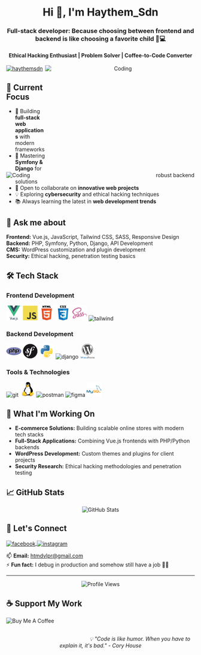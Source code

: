 

<h1 align="center">Hi 👋, I'm Haythem_Sdn</h1>
<h3 align="center">Full-stack developer: Because choosing between frontend and backend is like choosing a favorite child 👶💻</h3>
<h4 align="center">Ethical Hacking Enthusiast | Problem Solver | Coffee-to-Code Converter</h4>

<div align="center">
  <img align="right" alt="Coding" width="400" height="285" src="https://media.tenor.com/GVk4jB2u_i8AAAAd/coding.gif">
</div>
<p align="left"> 
<img align="left" alt="Coding" width="400" src="https://raw.githubusercontent.com/TheDudeThatCode/TheDudeThatCode/master/Assets/Developer.gif">
  <a href="https://github.com/ryo-ma/github-profile-trophy">
    <img src="https://github-profile-trophy.vercel.app/?username=haythemsdn&theme=radical&no-frame=false&no-bg=false&margin-w=4" alt="haythemsdn" />
  </a> 
</p>

## 🚀 Current Focus

- 🔭 Building **full-stack web applications** with modern frameworks
- 🌱 Mastering **Symfony & Django** for robust backend solutions  
- 👯 Open to collaborate on **innovative web projects**
- 💡 Exploring **cybersecurity** and ethical hacking techniques
- 📚 Always learning the latest in **web development trends**

## 💬 Ask me about

**Frontend:** Vue.js, JavaScript, Tailwind CSS, SASS, Responsive Design  
**Backend:** PHP, Symfony, Python, Django, API Development  
**CMS:** WordPress customization and plugin development  
**Security:** Ethical hacking, penetration testing basics

## 🛠️ Tech Stack

### Frontend Development
<p>
  <img src="https://raw.githubusercontent.com/devicons/devicon/master/icons/vuejs/vuejs-original-wordmark.svg" alt="vuejs" width="40" height="40"/>
  <img src="https://raw.githubusercontent.com/devicons/devicon/master/icons/javascript/javascript-original.svg" alt="javascript" width="40" height="40"/>
  <img src="https://raw.githubusercontent.com/devicons/devicon/master/icons/html5/html5-original-wordmark.svg" alt="html5" width="40" height="40"/>
  <img src="https://raw.githubusercontent.com/devicons/devicon/master/icons/css3/css3-original-wordmark.svg" alt="css3" width="40" height="40"/>
  <img src="https://raw.githubusercontent.com/devicons/devicon/master/icons/sass/sass-original.svg" alt="sass" width="40" height="40"/>
  <img src="https://www.vectorlogo.zone/logos/tailwindcss/tailwindcss-icon.svg" alt="tailwind" width="40" height="40"/>
</p>

### Backend Development
<p>
  <img src="https://raw.githubusercontent.com/devicons/devicon/master/icons/php/php-original.svg" alt="php" width="40" height="40"/>
  <img src="https://raw.githubusercontent.com/devicons/devicon/master/icons/symfony/symfony-original.svg" alt="symfony" width="40" height="40"/>
  <img src="https://raw.githubusercontent.com/devicons/devicon/master/icons/python/python-original.svg" alt="python" width="40" height="40"/>
  <img src="https://cdn.worldvectorlogo.com/logos/django.svg" alt="django" width="40" height="40"/>
  <img src="https://raw.githubusercontent.com/devicons/devicon/master/icons/wordpress/wordpress-original.svg" alt="wordpress" width="40" height="40"/>
</p>

### Tools & Technologies
<p>
  <img src="https://www.vectorlogo.zone/logos/git-scm/git-scm-icon.svg" alt="git" width="40" height="40"/>
  <img src="https://raw.githubusercontent.com/devicons/devicon/master/icons/linux/linux-original.svg" alt="linux" width="40" height="40"/>
  <img src="https://www.vectorlogo.zone/logos/getpostman/getpostman-icon.svg" alt="postman" width="40" height="40"/>
  <img src="https://www.vectorlogo.zone/logos/figma/figma-icon.svg" alt="figma" width="40" height="40"/>
  <img src="https://raw.githubusercontent.com/devicons/devicon/master/icons/mysql/mysql-original-wordmark.svg" alt="mysql" width="40" height="40"/>
</p>

## 🎯 What I'm Working On

- **E-commerce Solutions:** Building scalable online stores with modern tech stacks
- **Full-Stack Applications:** Combining Vue.js frontends with PHP/Python backends
- **WordPress Development:** Custom themes and plugins for client projects
- **Security Research:** Ethical hacking methodologies and penetration testing

## 📈 GitHub Stats

<div align="center">
  <img src="https://github-readme-stats.vercel.app/api?username=haythemsdn&show_icons=true&theme=radical&hide_border=false&include_all_commits=true&count_private=true" alt="GitHub Stats" 
  <img src="https://github-readme-stats.vercel.app/api/top-langs/?username=haythemsdn&theme=radical&hide_border=false&include_all_commits=true&count_private=true&layout=compact" alt="Top Languages" />
</div>

## 🤝 Let's Connect

<p align="left">
  <a href="https://fb.com/haythem sdn" target="blank">
    <img align="center" src="https://raw.githubusercontent.com/rahuldkjain/github-profile-readme-generator/master/src/images/icons/Social/facebook.svg" alt="facebook" height="30" width="40" />
  </a>
  <a href="https://instagram.com/haythem_sdn" target="blank">
    <img align="center" src="https://raw.githubusercontent.com/rahuldkjain/github-profile-readme-generator/master/src/images/icons/Social/instagram.svg" alt="instagram" height="30" width="40" />
  </a>
</p>

📫 **Email:** htmdvlpr@gmail.com  
⚡ **Fun fact:** I debug in production and somehow still have a job 🤷‍♂️

---

<div align="center">
  <img src="https://komarev.com/ghpvc/?username=haythemsdn&label=Profile%20views&color=0e75b6&style=flat" alt="Profile Views" />
</div>

## ☕ Support My Work

<p><a href="https://www.buymeacoffee.com/HaythemSdn"> <img align="left" src="https://cdn.buymeacoffee.com/buttons/v2/default-yellow.png" height="50" width="210" alt="Buy Me A Coffee" /></a></p>

<br><br>

<div align="center">
  <em>💡 "Code is like humor. When you have to explain it, it's bad." - Cory House</em>
</div>
